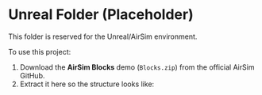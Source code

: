 # Unreal Folder (Placeholder)

This folder is reserved for the Unreal/AirSim environment.

To use this project:
1. Download the **AirSim Blocks** demo (`Blocks.zip`) from the official AirSim GitHub.
2. Extract it here so the structure looks like:

